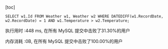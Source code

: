 [toc]



```mysql
SELECT w1.Id FROM Weather w1, Weather w2 WHERE DATEDIFF(w1.RecordDate, w2.RecordDate) = 1 AND w1.Temperature > w2.Temperature;
```



执行用时 :448 ms, 在所有 MySQL 提交中击败了31.30%的用户

内存消耗 :0B, 在所有 MySQL 提交中击败了100.00%的用户
